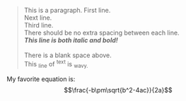 > This is a paragraph. First line.  
> Next line.  
> Third line.  
> There should be no extra spacing between each line.  
> _**This line is both italic and bold!**_<br>  
> There is a blank space above.  
> This <sub>line</sub> of <sup>text</sup> is <sub>wavy.</sub>

My favorite equation is:  
$$\frac{-b\pm\sqrt{b^2-4ac}}{2a}$$
